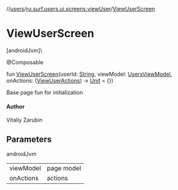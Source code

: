 //[users](../../index.md)/[ru.surf.users.ui.screens.viewUser](index.md)/[ViewUserScreen](-view-user-screen.md)

# ViewUserScreen

[androidJvm]\

@Composable

fun [ViewUserScreen](-view-user-screen.md)(userId: [String](https://kotlinlang.org/api/latest/jvm/stdlib/kotlin/-string/index.html), viewModel: [UsersViewModel](../ru.surf.users.ui.viewModels/-users-view-model/index.md), onActions: ([ViewUserActions](../ru.surf.users.ui.actions/-view-user-actions/index.md)) -&gt; [Unit](https://kotlinlang.org/api/latest/jvm/stdlib/kotlin/-unit/index.html) = {})

Base page fun for initialization

#### Author

Vitaliy Zarubin

## Parameters

androidJvm

| | |
|---|---|
| viewModel | page model |
| onActions | actions |
